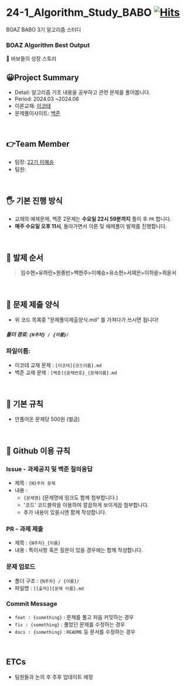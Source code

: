 # 24-1_Algorithm_Study_BABO  [![Hits](https://hits.seeyoufarm.com/api/count/incr/badge.svg?url=https://github.com/BOAZ-bigdata/24-1_Study_BABO_Algorithm&title_bg=%23555555&icon=&icon_color=%23E7E7E7&title=hits&edge_flat=false)](https://hits.seeyoufarm.com)
BOAZ BABO 3기 알고리즘 스터디
### BOAZ Algorithm Best Output </br>
🐣 바보들의 성장 스토리


## 😀Project Summary
- Detail: 알고리즘 기초 내용을 공부하고 관련 문제를 풀어봅니다.
- Period: 2024.03 ~2024.06
- 이론교재: [이코테](http://www.yes24.com/Product/Goods/91433923)
- 문제풀이사이트: [백준](https://www.acmicpc.net/)


<br/>


## 👉Team Member
- 팀장: [22기 이혜승](https://github.com/hyeseunng/) 
- 팀원: 

<br/>

## 🖐 기본 진행 방식
- 교재의 예제문제, 백준 2문제는 **수요일 22시 59분까지** 풀이 후 `PR` 합니다.
- **매주 수요일 오후 11시**, 돌아가면서 이론 및 예제풀이 발제를 진행합니다.

<br/>


## 😤 발제 순서
> **임수현>유하린>원종빈>백현주>이혜승>유소현>서재은>이하윤>최윤서**

<br/>


## 🥰 문제 제출 양식
- 위 코드 목록중 "문제풀이제출양식.md" 를 가져다가 쓰시면 됩니다!

##### 폴더 경로: `{N주차} / {이름}/`

### 파일이름:
- 이코테 교재 문제 : `[이코테]{코드이름}.md`
- 백준 교재 문제 : `[백준]{문제번호}_{문제이름}.md`


<br/>


## 📕 기본 규칙
- 안풀어온 문제당 500원 (벌금)


<br/>


## 📘 Github 이용 규칙

### Issue - 과제공지 및 백준 질의응답
- 제목 : `{N}주차 문제`
- 내용 : 
  * `{문제명}` (문제명에 링크도 함께 첨부합니다.)
  * '코드' 코드블락을 이용하여 깔끔하게 보이게끔 첨부합니다.
  * 추가 내용이 있을시엔 함께 작성합니다.


### PR - 과제 제출
- 제목 : `{N주차}_{이름}`
- 내용 : 특이사항 혹은 질문이 있을 경우에는 함께 작성합니다.

### 문제 업로드
- 폴더 구조 : `{N주차} / {이름}/`
- 파일명 : `[{출처}]{문제 이름}.md`

### Commit Message
- `feat : {something}` : 문제를 풀고 처음 커밋하는 경우
- `fix : {something}` : 풀었던 문제를 수정하는 경우
- `docs : {something}` : `README` 등 문서를 수정하는 경우

<br/>

## ETCs
- 팀원들과 논의 후 추후 업데이트 예정 

<br/><br/>


